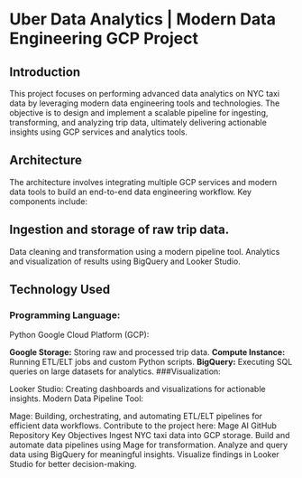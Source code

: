 # Uber Data Analytics | Modern Data Engineering GCP Project
## Introduction
This project focuses on performing advanced data analytics on NYC taxi data by leveraging modern data engineering tools and technologies. The objective is to design and implement a scalable pipeline for ingesting, transforming, and analyzing trip data, ultimately delivering actionable insights using GCP services and analytics tools.

## Architecture
The architecture involves integrating multiple GCP services and modern data tools to build an end-to-end data engineering workflow. Key components include:

## Ingestion and storage of raw trip data.
Data cleaning and transformation using a modern pipeline tool.
Analytics and visualization of results using BigQuery and Looker Studio.
## Technology Used
### Programming Language:
Python
Google Cloud Platform (GCP):

**Google Storage:** Storing raw and processed trip data.
**Compute Instance:** Running ETL/ELT jobs and custom Python scripts.
**BigQuery:** Executing SQL queries on large datasets for analytics.
###Visualization:

Looker Studio: Creating dashboards and visualizations for actionable insights.
Modern Data Pipeline Tool:

Mage: Building, orchestrating, and automating ETL/ELT pipelines for efficient data workflows.
Contribute to the project here: Mage AI GitHub Repository
Key Objectives
Ingest NYC taxi data into GCP storage.
Build and automate data pipelines using Mage for transformation.
Analyze and query data using BigQuery for meaningful insights.
Visualize findings in Looker Studio for better decision-making.
